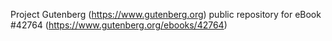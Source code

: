 Project Gutenberg (https://www.gutenberg.org) public repository for eBook #42764 (https://www.gutenberg.org/ebooks/42764)

